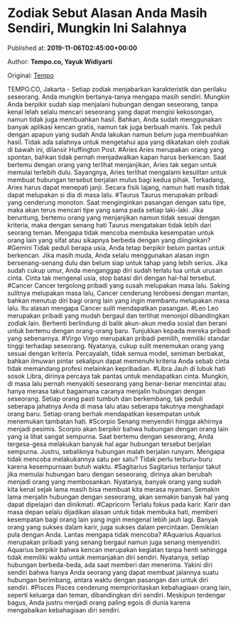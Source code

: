 
# Zodiak Sebut Alasan Anda Masih Sendiri, Mungkin Ini Salahnya

Published at: **2019-11-06T02:45:00+00:00**

Author: **Tempo.co, Yayuk Widiyarti**

Original: [Tempo](https://gaya.tempo.co/read/1268842/zodiak-sebut-alasan-anda-masih-sendiri-mungkin-ini-salahnya?utm_source=Digital+Marketing&utm_medium=Twitter&utm_campaign=Gaya_Novi)

TEMPO.CO, Jakarta - Setiap zodiak menjabarkan karakteristik dan perilaku seseorang. Anda mungkin bertanya-tanya mengapa masih sendiri. Mungkin Anda berpikir sudah siap menjalani hubungan dengan seseorang, tanpa kenal lelah selalu mencari seseorang yang dapat mengisi kekosongan, namun tidak juga membuahkan hasil. Bahkan, Anda sudah menggunakan banyak aplikasi kencan gratis, namun tak juga berbuah manis.
Tak peduli dengan apapun yang sudah Anda lakukan namun belum juga membuahkan hasil. Tidak ada salahnya untuk mengetahui apa yang dikatakan oleh zodiak di bawah ini, dilansir Huffington Post.
#Aries Aries merupakan orang yang spontan, bahkan tidak pernah menjadwalkan kapan harus berkencan. Saat bertemu dengan orang yang terlihat menjanjikan, Aries tak segan untuk memulai terlebih dulu. Sayangnya, Aries terlihat mengalami kesulitan untuk membuat hubungan tersebut berjalan mulus bagi kedua pihak. Terkadang, Aries harus dapat menepati janji. Secara fisik lajang, namun hati masih tidak dapat melupakan si dia di masa lalu.
#Taurus Taurus merupakan pribadi yang cenderung monoton. Saat menginginkan pasangan dengan satu tipe, maka akan terus mencari tipe yang sama pada setiap laki-laki. Jika beruntung, bertemu orang yang menjanjikan namun tidak sesuai dengan kriteria, maka dengan senang hati Taurus mengatakan tidak lebih dari seorang teman. Mengapa tidak mencoba membuka kesempatan untuk orang lain yang sifat atau sikapnya berbeda dengan yang diinginkan?
#Gemini Tidak peduli berapa usia, Anda tetap berpikir belum pantas untuk berkencan. Jika masih muda, Anda selalu menggunakan alasan ingin bersenang-senang dulu dan belum siap untuk tahap yang lebih serius. Jika sudah cukup umur, Anda menganggap diri sudah terlalu tua untuk urusan cinta. Cinta tak mengenal usia, stop batasi diri dengan hal-hal tersebut.
#Cancer Cancer tergolong pribadi yang susah melupakan masa lalu. Saking sulitnya melupakan masa lalu, Cancer cenderung terobsesi dengan mantan, bahkan menutup diri bagi orang lain yang ingin membantu melupakan masa lalu. Itu alasan mengapa Cancer sulit mendapatkan pasangan.
#Leo Leo merupakan pribadi yang mudah bergaul dan terlihat menonjol dibandingkan zodiak lain. Berhenti berlindung di balik akun-akun media sosial dan berani untuk bertemu dengan orang-orang baru. Tunjukkan kepada mereka pribadi yang sebenarnya.
#Virgo Virgo merupakan pribadi pemilih, memiliki standar tinggi terhadap seseorang. Nyatanya, cukup sulit menemukan orang yang sesuai dengan kriteria. Percayalah, tidak semua model, seniman berbakat, bahkan ilmuwan pintar sekalipun dapat memenuhi kriteria Anda sebab cinta tidak memandang profesi melainkan kepribadian.
#Libra Jauh di lubuk hati sosok Libra, dirinya percaya tak pantas untuk mendapatkan cinta. Mungkin, di masa lalu pernah menyakiti seseorang yang benar-benar mencintai atau hanya merasa takut bagaimana caranya menjalin hubungan dengan seseorang. Setiap orang pasti tumbuh dan berkembang, tak peduli seberapa jahatnya Anda di masa lalu atau seberapa takutnya menghadapi orang baru. Setiap orang berhak mendapatkan kesempatan untuk menemukan tambatan hati.
#Scorpio Senang menyendiri hingga akhirnya menjadi pesimis. Scorpio akan berpikir bahwa hubungan dengan orang lain yang ia lihat sangat sempurna. Saat bertemu dengan seseorang, Anda tergesa-gesa melakukan banyak hal agar hubungan tersebut berjalan sempurna. Justru, sebaliknya hubungan malah berjalan runyam. Mengapa tidak mencoba melakukannya satu per satu? Tidak perlu terburu-buru karena kesempurnaan butuh waktu.
#Sagitarius Sagitarius terlanjur takut jika memulai hubungan baru dengan seseorang, dirinya akan berubah menjadi orang yang membosankan. Nyatanya, banyak orang yang sudah kita kenal sejak lama masih bisa membuat kita merasa nyaman. Semakin lama menjalin hubungan dengan seseorang, akan semakin banyak hal yang dapat dipelajari dan dinikmati.
#Capricorn Terlalu fokus pada karir. Karir dan masa depan selalu dijadikan alasan untuk tidak membuka hati, memberi kesempatan bagi orang lain yang ingin mengenal lebih jauh lagi. Banyak orang yang sukses dalam karir, juga sukses dalam percintaan. Demikian pula dengan Anda. Lantas mengapa tidak mencoba?
#Aquarius Aquarius merupakan pribadi yang senang bergaul namun juga senang menyendiri. Aquarius berpikir bahwa kencan merupakan kegiatan tanpa henti sehingga tidak memiliki waktu untuk memanjakan diri sendiri. Nyatanya, setiap hubungan berbeda-beda, ada saat memberi dan menerima. Yakini diri sendiri bahwa hanya Anda seorang yang dapat membuat jalannya suatu hubungan berimbang, antara waktu dengan pasangan dan untuk diri sendiri.
#Pisces Pisces cenderung memprioritaskan kebahagiaan orang lain, seperti keluarga dan teman, dibandingkan diri sendiri. Meskipun terdengar bagus, Anda justru menjadi orang paling egois di dunia karena mengabaikan kebahagiaan diri sendiri.
